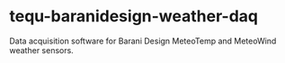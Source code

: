 # tequ-baranidesign-weather-daq
Data acquisition software for Barani Design MeteoTemp and MeteoWind weather sensors.
